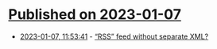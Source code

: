 # [Published on 2023-01-07](index.md)

* [2023-01-07, 11:53:41](https://lobste.rs/s/d5nlru/rss_feed_without_separate_xml) - [“RSS” feed without separate XML?](https://lobste.rs/s/d5nlru/rss_feed_without_separate_xml)
